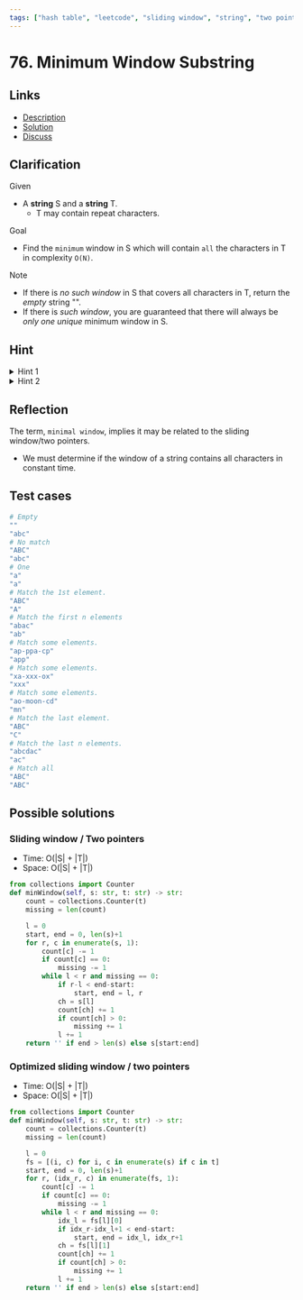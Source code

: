 ```yaml
---
tags: ["hash table", "leetcode", "sliding window", "string", "two pointers"]
---
```


# 76. Minimum Window Substring

## Links

- [Description](https://leetcode.com/problems/minimum-window-substring/)
- [Solution](https://leetcode.com/problems/minimum-window-substring/solution/)
- [Discuss](https://leetcode.com/problems/minimum-window-substring/discuss/)

## Clarification

Given

- A **string** S and a **string** T.
  - T may contain repeat characters.

Goal

- Find the `minimum` window in S which will contain `all` the characters in T in complexity `O(N)`.

Note

- If there is _no such window_ in S that covers all characters in T, return the _empty_ string "".
- If there is _such window_, you are guaranteed that there will always be _only one unique_ minimum window in S.

## Hint

<details>
<summary>Hint 1</summary>

```text
Use two pointers to create a window of letters in S, which would have all the characters from T.
```

</details>

<details>
<summary>Hint 2</summary>

```text
Since you have to find the minimum window in S which has all the characters from T, you need to expand and contract the window using the two pointers and keep checking the window for all the characters. This approach is also called Sliding Window Approach.

L ------------------------ R , Suppose this is the window that contains all characters of T

        L----------------- R , this is the contracted window. We found a smaller window that still contains all the characters in T

When the window is no longer valid, start expanding again using the right pointer.
```

</details>

## Reflection

The term, `minimal window`, implies it may be related to the sliding window/two pointers.

- We must determine if the window of a string contains all characters in constant time.

## Test cases

```yml
# Empty
""
"abc"
# No match
"ABC"
"abc"
# One
"a"
"a"
# Match the 1st element.
"ABC"
"A"
# Match the first n elements
"abac"
"ab"
# Match some elements.
"ap-ppa-cp"
"app"
# Match some elements.
"xa-xxx-ox"
"xxx"
# Match some elements.
"ao-moon-cd"
"mn"
# Match the last element.
"ABC"
"C"
# Match the last n elements.
"abcdac"
"ac"
# Match all
"ABC"
"ABC"
```

## Possible solutions

### Sliding window / Two pointers

- Time: O(|S| + |T|)
- Space: O(|S| + |T|)

```python
from collections import Counter
def minWindow(self, s: str, t: str) -> str:
    count = collections.Counter(t)
    missing = len(count)

    l = 0
    start, end = 0, len(s)+1
    for r, c in enumerate(s, 1):
        count[c] -= 1
        if count[c] == 0:
            missing -= 1
        while l < r and missing == 0:
            if r-l < end-start:
                start, end = l, r
            ch = s[l]
            count[ch] += 1
            if count[ch] > 0:
                missing += 1
            l += 1
    return '' if end > len(s) else s[start:end]
```

### Optimized sliding window / two pointers

- Time: O(|S| + |T|)
- Space: O(|S| + |T|)

```python
from collections import Counter
def minWindow(self, s: str, t: str) -> str:
    count = collections.Counter(t)
    missing = len(count)

    l = 0
    fs = [(i, c) for i, c in enumerate(s) if c in t]
    start, end = 0, len(s)+1
    for r, (idx_r, c) in enumerate(fs, 1):
        count[c] -= 1
        if count[c] == 0:
            missing -= 1
        while l < r and missing == 0:
            idx_l = fs[l][0]
            if idx_r-idx_l+1 < end-start:
                start, end = idx_l, idx_r+1
            ch = fs[l][1]
            count[ch] += 1
            if count[ch] > 0:
                missing += 1
            l += 1
    return '' if end > len(s) else s[start:end]
```
